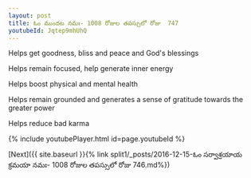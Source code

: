 ```yaml
---
layout: post
title: ఓం ముందట నమః- 1008 రోజుల తపస్సులో రోజు  747
youtubeId: Jqtep9mhUhQ
---
```

 
 
Helps get goodness, bliss and peace and God's blessings
 
Helps remain focused, help generate inner energy 
 
Helps boost physical and mental health 
 
Helps remain grounded and generates a sense of gratitude towards the greater power 
 
Helps reduce bad karma
 
 
 
 


{% include youtubePlayer.html id=page.youtubeId %}
 
[Next]({{ site.baseurl }}{% link  split1/_posts/2016-12-15-ఓం సర్వాశ్రయాయ క్రమయా నమః- 1008 రోజుల తపస్సులో రోజు  746.md%})
 
